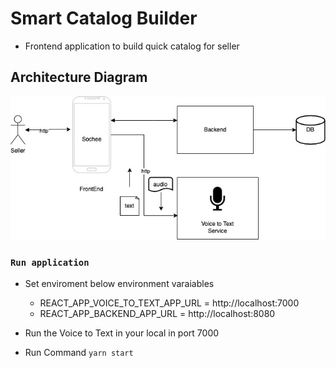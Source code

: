 # Smart Catalog Builder

- Frontend application to build quick catalog for seller

## Architecture Diagram
![Architecture Diagram](/frontend/docs/images/architecture-diagram-FrontEnd.jpg)

### `Run application`

- Set enviroment below environment varaiables
    - REACT_APP_VOICE_TO_TEXT_APP_URL = http://localhost:7000
    - REACT_APP_BACKEND_APP_URL = http://localhost:8080

- Run the Voice to Text in your local in port 7000
- Run Command `yarn start`


